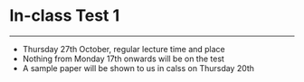 # In-class Test 1

---

* Thursday 27th October, regular lecture time and place
* Nothing from Monday 17th onwards will be on the test
* A sample paper will be shown to us in calss on Thursday 20th